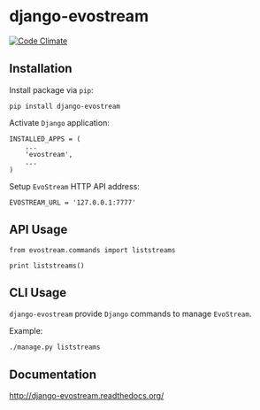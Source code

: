 # django-evostream

[![Code Climate](https://codeclimate.com/github/tomi77/django-evostream/badges/gpa.svg)](https://codeclimate.com/github/tomi77/django-evostream)

## Installation

Install package via `pip`:

    pip install django-evostream

Activate `Django` application:

    INSTALLED_APPS = (
        ...
        'evostream',
        ...
    )

Setup `EvoStream` HTTP API address:

    EVOSTREAM_URL = '127.0.0.1:7777'

## API Usage

    from evostream.commands import liststreams

    print liststreams()

## CLI Usage

`django-evostream` provide `Django` commands to manage `EvoStream`.

Example:

    ./manage.py liststreams

## Documentation

http://django-evostream.readthedocs.org/